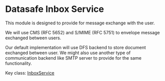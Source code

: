# Datasafe Inbox Service

This module is designed to provide for message exchange with the user.

We will use CMS (RFC 5652) and S/MIME (RFC 5751) to envelope message exchanged between users.

Our default implementation will use DFS backend to store document exchanged between user. 
We might also use another type of communication backend like SMTP server to provide for the same functionality.

Key class:
[InboxService](src/main/java/de/adorsys/datasafe/inbox/api/InboxService.java)